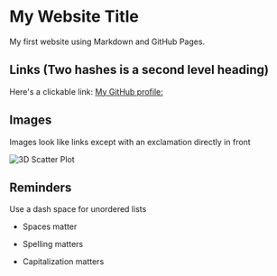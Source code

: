 # My Website Title 

My first website using Markdown and GitHub Pages.

## Links (Two hashes is a second level heading)

Here's a clickable link: [My GitHub profile:](https://github.com/tfmontague)

## Images

Images look like links except with an exclamation directly in front

![3D Scatter Plot](https://d2mvzyuse3lwjc.cloudfront.net/doc/en/Tutorial/images/3D_Scatter_with_Colormap/3D_Scatter_with_Colormap.png?v=44404)

## Reminders

Use a dash space for unordered lists

- Spaces matter

- Spelling matters

- Capitalization matters
